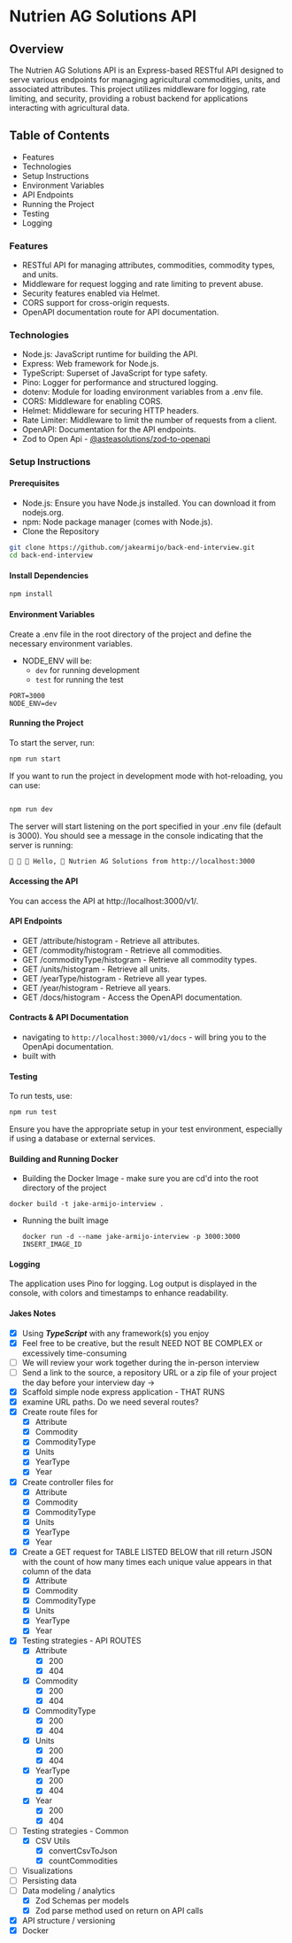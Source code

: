 # Nutrien AG Solutions API
## Overview
The Nutrien AG Solutions API is an Express-based RESTful API designed to serve various endpoints for managing agricultural commodities, units, and associated attributes. This project utilizes middleware for logging, rate limiting, and security, providing a robust backend for applications interacting with agricultural data.

## Table of Contents
- Features
- Technologies
- Setup Instructions
- Environment Variables
- API Endpoints
- Running the Project
- Testing
- Logging

### Features
- RESTful API for managing attributes, commodities, commodity types, and units.
- Middleware for request logging and rate limiting to prevent abuse.
- Security features enabled via Helmet.
- CORS support for cross-origin requests.
- OpenAPI documentation route for API documentation.

### Technologies
- Node.js: JavaScript runtime for building the API.
- Express: Web framework for Node.js.
- TypeScript: Superset of JavaScript for type safety.
- Pino: Logger for performance and structured logging.
- dotenv: Module for loading environment variables from a .env file.
- CORS: Middleware for enabling CORS.
- Helmet: Middleware for securing HTTP headers.
- Rate Limiter: Middleware to limit the number of requests from a client.
- OpenAPI: Documentation for the API endpoints.
- Zod to Open Api - [@asteasolutions/zod-to-openapi](https://www.npmjs.com/package/@asteasolutions/zod-to-openapi)

### Setup Instructions

#### Prerequisites
- Node.js: Ensure you have Node.js installed. You can download it from nodejs.org.
- npm: Node package manager (comes with Node.js).
- Clone the Repository
```bash
git clone https://github.com/jakearmijo/back-end-interview.git
cd back-end-interview
```
#### Install Dependencies
```bash
npm install
```
#### Environment Variables
Create a .env file in the root directory of the project and define the necessary environment variables.
- NODE_ENV will be:
  -  ```dev``` for running development
  -  ```test``` for running the test

```plaintext
PORT=3000
NODE_ENV=dev
```
#### Running the Project
To start the server, run:

```bash
npm run start
```
If you want to run the project in development mode with hot-reloading, you can use:

```bash

npm run dev
```
The server will start listening on the port specified in your .env file (default is 3000).
You should see a message in the console indicating that the server is running:

```bash
🚜 🚜 🚜 Hello, 🌿 Nutrien AG Solutions from http://localhost:3000
```

#### Accessing the API
You can access the API at http://localhost:3000/v1/.

#### API Endpoints
- GET /attribute/histogram - Retrieve all attributes.
- GET /commodity/histogram - Retrieve all commodities.
- GET /commodityType/histogram - Retrieve all commodity types.
- GET /units/histogram - Retrieve all units.
- GET /yearType/histogram - Retrieve all year types.
- GET /year/histogram - Retrieve all years.
- GET /docs/histogram - Access the OpenAPI documentation.
  
#### Contracts & API Documentation
- navigating to ```http://localhost:3000/v1/docs``` - will bring you to the OpenApi documentation.
- built with 

#### Testing
To run tests, use:

```bash
npm run test
```
Ensure you have the appropriate setup in your test environment, especially if using a database or external services.

#### Building and Running Docker
- Building the Docker Image - make sure you are cd'd into the root directory of the project
```shell
docker build -t jake-armijo-interview .
```
- Running the built image
  ```shell 
  docker run -d --name jake-armijo-interview -p 3000:3000 INSERT_IMAGE_ID
  ```
#### Logging
The application uses Pino for logging. Log output is displayed in the console, with colors and timestamps to enhance readability.


#### Jakes Notes
- [x] Using ***TypeScript*** with any framework(s) you enjoy
- [x] Feel free to be creative, but the result NEED NOT BE COMPLEX or excessively time-consuming
- [ ] We will review your work together during the in-person interview
- [ ] Send a link to the source, a repository URL or a zip file of your project the day before your interview day -> 
- [x] Scaffold simple node express application - THAT RUNS
- [x] examine URL paths. Do we need several routes?
- [x] Create route files for 
  - [x] Attribute
  - [x] Commodity
  - [x] CommodityType
  - [x] Units
  - [x] YearType
  - [x] Year
- [x] Create controller files for 
  - [x] Attribute
  - [x] Commodity
  - [x] CommodityType
  - [x] Units
  - [x] YearType
  - [x] Year
- [x] Create a GET request for TABLE LISTED BELOW that rill return JSON with the count of how many times each unique value appears in that column of the data
  - [x] Attribute
  - [x] Commodity
  - [x] CommodityType
  - [x] Units
  - [x] YearType
  - [x] Year
- [x] Testing strategies - API ROUTES
  - [x] Attribute
    - [x] 200
    - [x] 404
  - [x] Commodity
    - [x] 200
    - [x] 404
  - [x] CommodityType
    - [x] 200
    - [x] 404
  - [x] Units
    - [x] 200
    - [x] 404
  - [x] YearType
    - [x] 200
    - [x] 404
  - [x] Year
    - [x] 200
    - [x] 404
- [ ] Testing strategies - Common
  - [x] CSV Utils
    - [x] convertCsvToJson
    - [x] countCommodities
- [ ] Visualizations
- [ ] Persisting data
- [ ] Data modeling / analytics
  - [x] Zod Schemas per models
  - [x] Zod parse method used on return on API calls
- [x] API structure / versioning
- [x] Docker